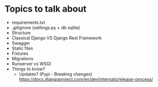 # Topics to talk about

* requirements.txt
* .gitignore (settings.py + db sqlite)
* Structure
* Classical Django VS Django Rest Framework
* Swagger
* Static files
* Fixtures
* Migrations
* Runserver vs WSGI
* Things to know?
  * Updates? (Pypi - Breaking changes) https://docs.djangoproject.com/en/dev/internals/release-process/